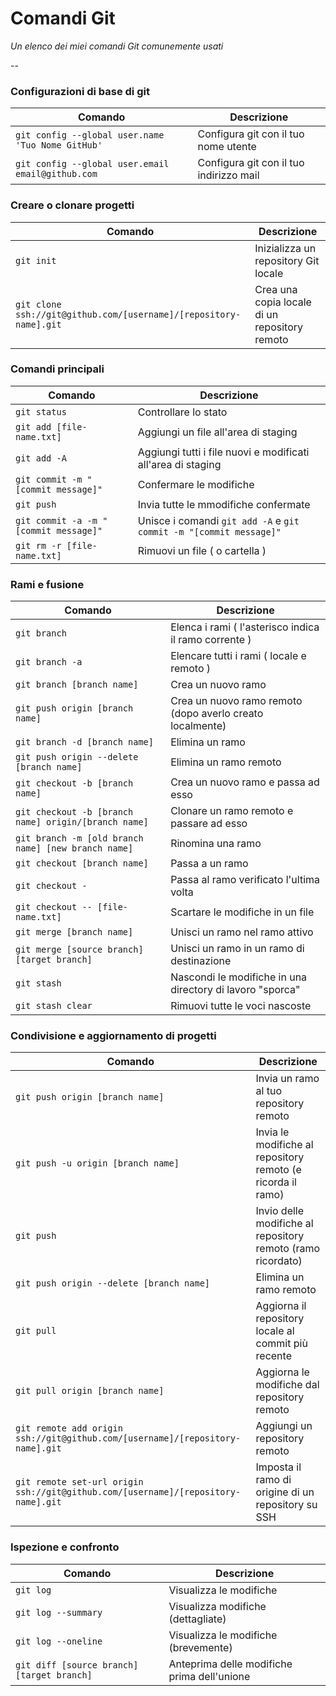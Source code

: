 Comandi Git
============

_Un elenco dei miei comandi Git comunemente usati_

--

### Configurazioni di base di git

| Comando | Descrizione |
| ------- | ----------- |
| `git config --global user.name 'Tuo Nome GitHub'` | Configura git con il tuo nome utente  |
| `git config --global user.email email@github.com` | Configura git con il tuo indirizzo mail |

### Creare o clonare progetti

| Comando | Descrizione |
| ------- | ----------- |
| `git init` | Inizializza un repository Git locale |
| `git clone ssh://git@github.com/[username]/[repository-name].git` | Crea una copia locale di un repository remoto |

### Comandi principali

| Comando | Descrizione |
| ------- | ----------- |
| `git status` | Controllare lo stato |
| `git add [file-name.txt]` | Aggiungi un file all'area di staging |
| `git add -A` | Aggiungi tutti i file nuovi e modificati all'area di staging |
| `git commit -m "[commit message]"` | Confermare le modifiche |
| `git push` | Invia tutte le mmodifiche confermate |
| `git commit -a -m "[commit message]"` | Unisce i comandi `git add -A` e `git commit -m "[commit message]"` |
| `git rm -r [file-name.txt]` | Rimuovi un file ( o cartella ) |

### Rami e fusione

| Comando | Descrizione |
| ------- | ----------- |
| `git branch` | Elenca i rami ( l'asterisco indica il ramo corrente ) |
| `git branch -a` | Elencare tutti i rami ( locale e remoto ) |
| `git branch [branch name]` | Crea un nuovo ramo |
| `git push origin [branch name]` | Crea un nuovo ramo remoto (dopo averlo creato localmente) |
| `git branch -d [branch name]` | Elimina un ramo |
| `git push origin --delete [branch name]` | Elimina un ramo remoto |
| `git checkout -b [branch name]` | Crea un nuovo ramo e passa ad esso |
| `git checkout -b [branch name] origin/[branch name]` | Clonare un ramo remoto e passare ad esso |
| `git branch -m [old branch name] [new branch name]` | Rinomina una ramo |
| `git checkout [branch name]` | Passa a un ramo |
| `git checkout -` | Passa al ramo verificato l'ultima volta |
| `git checkout -- [file-name.txt]` | Scartare le modifiche in un file |
| `git merge [branch name]` | Unisci un ramo nel ramo attivo |
| `git merge [source branch] [target branch]` | Unisci un ramo in un ramo di destinazione |
| `git stash` | Nascondi le modifiche in una directory di lavoro "sporca" |
| `git stash clear` | Rimuovi tutte le voci nascoste |

### Condivisione e aggiornamento di progetti

| Comando | Descrizione |
| ------- | ----------- |
| `git push origin [branch name]` | Invia un ramo al tuo repository remoto |
| `git push -u origin [branch name]` | Invia le modifiche al repository remoto (e ricorda il ramo) |
| `git push` | Invio delle modifiche al repository remoto (ramo ricordato) |
| `git push origin --delete [branch name]` | Elimina un ramo remoto |
| `git pull` | Aggiorna il repository locale al commit più recente |
| `git pull origin [branch name]` | Aggiorna le modifiche dal repository remoto |
| `git remote add origin ssh://git@github.com/[username]/[repository-name].git` | Aggiungi un repository remoto |
| `git remote set-url origin ssh://git@github.com/[username]/[repository-name].git` | Imposta il ramo di origine di un repository su SSH |

### Ispezione e confronto

| Comando | Descrizione |
| ------- | ----------- |
| `git log` | Visualizza le modifiche |
| `git log --summary` | Visualizza modifiche (dettagliate) |
| `git log --oneline` | Visualizza le modifiche (brevemente) |
| `git diff [source branch] [target branch]` | Anteprima delle modifiche prima dell'unione |
